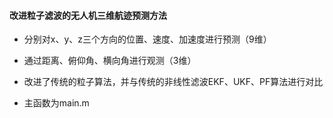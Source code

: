 #### 改进粒子滤波的无人机三维航迹预测方法

- 分别对x、y、z三个方向的位置、速度、加速度进行预测（9维）
- 通过距离、俯仰角、横向角进行观测（3维）
- 改进了传统的粒子算法，并与传统的非线性滤波EKF、UKF、PF算法进行对比

- 主函数为main.m